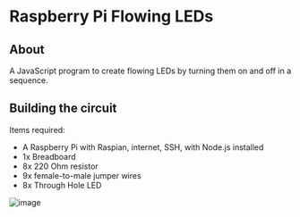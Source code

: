 # Raspberry Pi Flowing LEDs

## About

A JavaScript program to create flowing LEDs by turning them on and off in a sequence.

## Building the circuit

Items required:

- A Raspberry Pi with Raspian, internet, SSH, with Node.js installed
- 1x Breadboard
- 8x 220 Ohm resistor
- 9x female-to-male jumper wires
- 8x Through Hole LED

![image](https://github.com/CodeMaster7000/Raspberry-Pi-Flowing-LEDs/assets/95772109/2436a127-9365-4fb2-96e9-95730c8bdf21)


